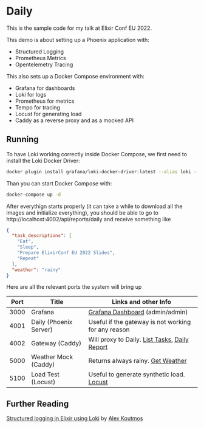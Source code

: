 # Daily

This is the sample code for my talk at Elixir Conf EU 2022.

This demo is about setting up a Phoenix application with:
- Structured Logging
- Prometheus Metrics
- Opentelemetry Tracing

This also sets up a Docker Compose environment with:
- Grafana for dashboards
- Loki for logs
- Prometheus for metrics
- Tempo for tracing
- Locust for generating load
- Caddy as a reverse proxy and as a mocked API

## Running

To have Loki working correctly inside Docker Compose, we first need to install
the Loki Docker Driver:

```bash
docker plugin install grafana/loki-docker-driver:latest --alias loki --grant-all-permissions
```

Than you can start Docker Compose with:

```bash
docker-compose up -d
```

After everythign starts properly (it can take a while to download all the images
and initialize everything), you should be able to go to
http://localhost:4002/api/reports/daily and receive something like

```json
{
  "task_descriptions": [
    "Eat",
    "Sleep",
    "Prepare ElixirConf EU 2022 Slides",
    "Repeat"
  ],
  "weather": "rainy"
}
```

Here are all the relevant ports the system will bring up

| Port | Title                  | Links and other Info                                |
| ---- | ---------------------- | --------------------------------------------------- |
| 3000 | Grafana                | [Grafana Dashboard] (admin/admin)                   |
| 4001 | Daily (Phoenix Server) | Useful if the gateway is not working for any reason |
| 4002 | Gateway (Caddy)        | Will proxy to Daily. [List Tasks], [Daily Report]   |
| 5000 | Weather Mock (Caddy)   | Returns always rainy. [Get Weather]                 |
| 5100 | Load Test (Locust)     | Useful to generate synthetic load. [Locust]         |

[Grafana Dashboard]: http://localhost:3000
[List Tasks]: http://localhost:4002/api/tasks
[Daily Report]: http://localhost:4002/api/reports/daily
[Get Weather]: http://localhost:5000/api/weather
[Locust]: http://localhost:5100/

## Further Reading

[Structured logging in Elixir using Loki](https://akoutmos.com/post/elixir-logging-loki/) by [Alex Koutmos](https://github.com/akoutmos/)